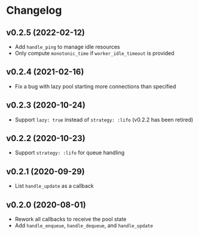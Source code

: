 # Changelog

## v0.2.5 (2022-02-12)

* Add `handle_ping` to manage idle resources
* Only compute `monotonic_time` if `worker_idle_timeout` is provided

## v0.2.4 (2021-02-16)

* Fix a bug with lazy pool starting more connections than specified

## v0.2.3 (2020-10-24)

* Support `lazy: true` instead of `strategy: :lifo` (v0.2.2 has been retired)

## v0.2.2 (2020-10-23)

* Support `strategy: :lifo` for queue handling

## v0.2.1 (2020-09-29)

* List `handle_update` as a callback

## v0.2.0 (2020-08-01)

* Rework all callbacks to receive the pool state
* Add `handle_enqueue`, `handle_dequeue`, and `handle_update`
